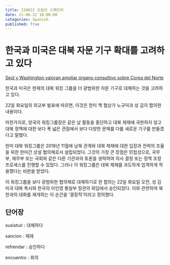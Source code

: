 ```yaml
---
title: 210622 오늘의 스페인어
date: 21-06-22 18:00:00
categories: Spanish
published: True
---
```

# 한국과 미국은 대북 자문 기구 확대를 고려하고 있다

[Seúl y Washington valoran ampliar órgano consultivo sobre Corea del Norte](http://world.kbs.co.kr/service/news_view.htm?lang=s&Seq_Code=76295)

한국과 미국은 현재의 대북 워킹 그룹을 더 광범위한 자문 기구로 대체하는 것을 고려하고 있다.

22일 화요일의 외교부 발표에 따르면, 이것은 한미 핵 협상가 노규덕과 성 김이 합의한 내용이다.

마찬가지로, 양국의 워킹그룹장은 같은 날 활동을 중단하고 대북 제재에 국한하지 않고 대북 정책에 대한 보다 폭 넓은 관점에서 보다 다양한 문제를 다룰 새로운 기구를 만들겠다고 말했다.

한미 대북 워킹그룹은 2018년 11월에 남북 관계와 대북 제재에 대한 입장과 전략의 조율을 위한 한미간 상설 협의체로서 설립되었다. 그것의 가장 큰 장점은 민첩성으로, 국무부, 재무부 또는 국회와 같은 다른 기관과의 토론을 생략하여 의사 결정 또는 정책 조정 프로세스를 진행할 수 있었다. 그러나 이 워킹그룹은 대북 제재를 과도하게 업격하게 적용했다는 비판을 받았다.

이 워킹그룹을 보다 광범위한 협의체로 대체하기로 한 합의는 22일 화요일 오전, 성 김 미국 대북 특사와 한국의 이인영 통일부 장관의 회담에서 승인되었다. 이와 관련하여 북한과의 대화를 재개하는 이 순간을 '결정적'이라고 정의했다.


## 단어장

susistuir : 대체하다

sancion : 제재

refrendar : 승인하다

encuentro : 회의

